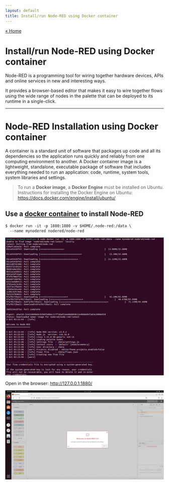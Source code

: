 ```yaml
---
layout: default
title: Install/run Node-RED using Docker container
---
```


[« Home](https://jedsadasrijunpoe.github.io/)

<h1>Install/run Node-RED using Docker container</h1>

Node-RED is a programming tool for wiring together hardware devices, APIs and online services in new and interesting ways.

It provides a browser-based editor that makes it easy to wire together flows using the wide range of nodes in the palette that can be deployed to its runtime in a single-click.

---

# Node-RED Installation using Docker container

A container is a standard unit of software that packages up code and all its dependencies so the application runs quickly and reliably from one computing environment to another. A Docker container image is a lightweight, standalone, executable package of software that includes everything needed to run an application: code, runtime, system tools, system libraries and settings.

> To run a **Docker image**, a **Docker Engine** must be installed on Ubuntu.  
> Instructions for installing the Docker Engine on Ubuntu:  
> <https://docs.docker.com/engine/install/ubuntu/>

## Use a [docker container](https://nodered.org/docs/getting-started/docker) to install Node-RED

```ShellSession
$ docker run -it -p 1880:1880 -v $HOME/.node-red:/data \  
  --name mynodered nodered/node-red
```

![nodered-install-6](/images/node_red/node-red-install-5-1.png)

Open in the browser: <http://127.0.0.1:1880/>

![mynodered1](/images/node_red/mynodered1.png)